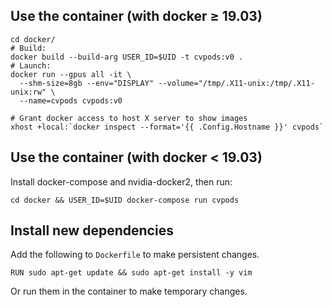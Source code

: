 
## Use the container (with docker ≥ 19.03)

```
cd docker/
# Build:
docker build --build-arg USER_ID=$UID -t cvpods:v0 .
# Launch:
docker run --gpus all -it \
  --shm-size=8gb --env="DISPLAY" --volume="/tmp/.X11-unix:/tmp/.X11-unix:rw" \
  --name=cvpods cvpods:v0

# Grant docker access to host X server to show images
xhost +local:`docker inspect --format='{{ .Config.Hostname }}' cvpods`
```

## Use the container (with docker < 19.03)

Install docker-compose and nvidia-docker2, then run:
```
cd docker && USER_ID=$UID docker-compose run cvpods
```

## Install new dependencies
Add the following to `Dockerfile` to make persistent changes.
```
RUN sudo apt-get update && sudo apt-get install -y vim
```
Or run them in the container to make temporary changes.
